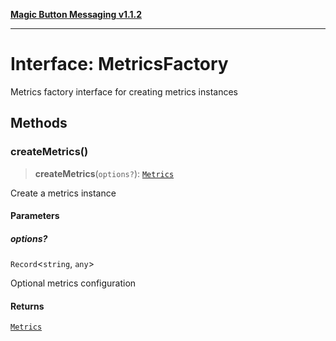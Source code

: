 [**Magic Button Messaging v1.1.2**](../README.md)

***

# Interface: MetricsFactory

Metrics factory interface for creating metrics instances

## Methods

### createMetrics()

> **createMetrics**(`options?`): [`Metrics`](Metrics.md)

Create a metrics instance

#### Parameters

##### options?

`Record`\<`string`, `any`\>

Optional metrics configuration

#### Returns

[`Metrics`](Metrics.md)
